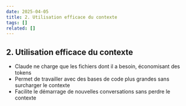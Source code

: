 ```yaml
---
date: 2025-04-05
title: 2. Utilisation efficace du contexte
tags: []
related: []
---
```


## 2. Utilisation efficace du contexte
- Claude ne charge que les fichiers dont il a besoin, économisant des tokens
- Permet de travailler avec des bases de code plus grandes sans surcharger le contexte
- Facilite le démarrage de nouvelles conversations sans perdre le contexte

##
